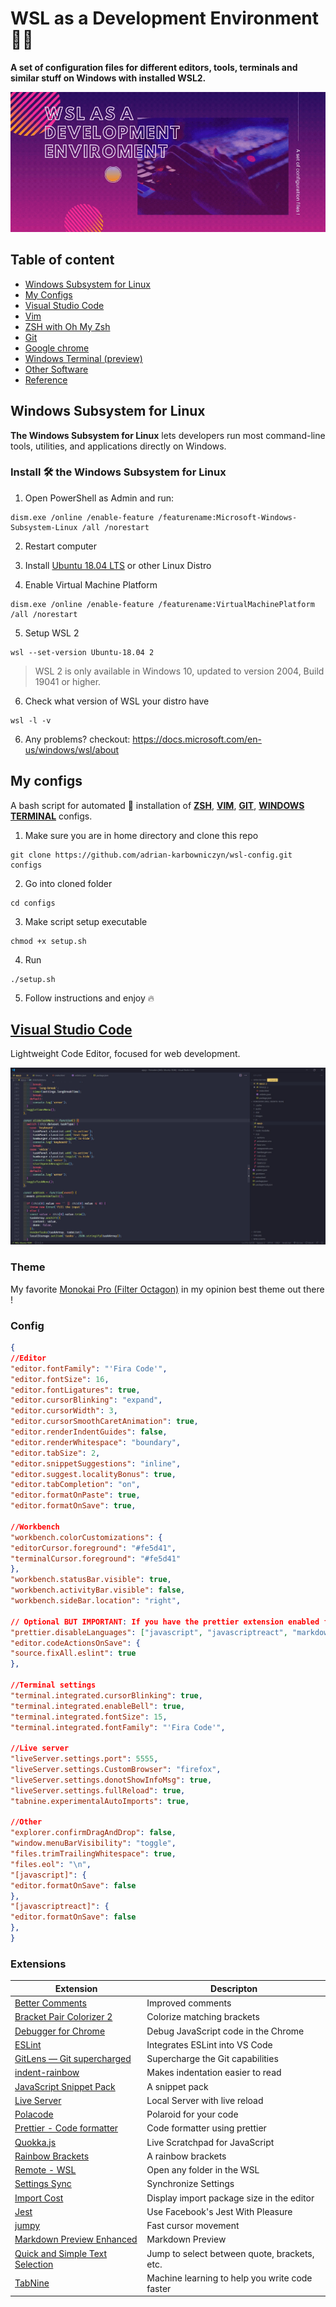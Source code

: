 # WSL as a Development Environment 👨‍💻
**A set of configuration files for different editors, tools, terminals and similar stuff on Windows with installed WSL2.**
</br>

![Cover image](cover-image.gif)

## Table of content
* [Windows Subsystem for Linux](#windows-subsystem-for-linux)
* [My Configs](#my-configs)
* [Visual Studio Code](#visual-studio-code)
* [Vim](#vim)
* [ZSH with Oh My Zsh](#zsh)
* [Git](#git)
* [Google chrome](#google-chrome)
* [Windows Terminal (preview)](#windows-terminal)
* [Other Software](#other-software)
* [Reference](#reference)

## Windows Subsystem for Linux
**The Windows Subsystem for Linux** lets developers run most command-line tools, utilities, and applications directly on Windows.

### Install 🛠 the Windows Subsystem for Linux
1. Open PowerShell as Admin and run:
```
dism.exe /online /enable-feature /featurename:Microsoft-Windows-Subsystem-Linux /all /norestart
```
2. Restart computer
3. Install [Ubuntu 18.04 LTS](https://www.microsoft.com/pl-pl/p/ubuntu-1804-lts/9n9tngvndl3q?rtc=1&activetab=pivot:overviewtab) or other Linux Distro

4. Enable Virtual Machine Platform
```
dism.exe /online /enable-feature /featurename:VirtualMachinePlatform /all /norestart
```
5. Setup WSL 2
```
wsl --set-version Ubuntu-18.04 2
```
>WSL 2 is only available in Windows 10, updated to version 2004, Build 19041 or higher.
6. Check what version of WSL your distro have
```
wsl -l -v
```
6. Any problems? checkout: https://docs.microsoft.com/en-us/windows/wsl/about

## My configs
A bash script for automated 🤖  installation of **[ZSH](#zsh)**, **[VIM](#vim)**, **[GIT](#git)**, **[WINDOWS TERMINAL](#windows-terminal)** configs.

1. Make sure you are in home directory and clone this repo
```
git clone https://github.com/adrian-karbowniczyn/wsl-config.git configs
```
2. Go into cloned folder
```
cd configs
```
3. Make script setup executable
```
chmod +x setup.sh
```
4. Run
```
./setup.sh
```
5. Follow instructions and enjoy 🔥

## [Visual Studio Code](https://code.visualstudio.com/)
Lightweight Code Editor, focused for web development.

![Visual Studio Code screenshoot](Code-image.jpg)

### Theme
My favorite [Monokai Pro (Filter Octagon)](https://monokai.pro/vscode) in my opinion best theme out there !

### Config

```json
{
//Editor
"editor.fontFamily": "'Fira Code'",
"editor.fontSize": 16,
"editor.fontLigatures": true,
"editor.cursorBlinking": "expand",
"editor.cursorWidth": 3,
"editor.cursorSmoothCaretAnimation": true,
"editor.renderIndentGuides": false,
"editor.renderWhitespace": "boundary",
"editor.tabSize": 2,
"editor.snippetSuggestions": "inline",
"editor.suggest.localityBonus": true,
"editor.tabCompletion": "on",
"editor.formatOnPaste": true,
"editor.formatOnSave": true,

//Workbench
"workbench.colorCustomizations": {
"editorCursor.foreground": "#fe5d41",
"terminalCursor.foreground": "#fe5d41"
},
"workbench.statusBar.visible": true,
"workbench.activityBar.visible": false,
"workbench.sideBar.location": "right",

// Optional BUT IMPORTANT: If you have the prettier extension enabled for other languages like CSS and HTML, turn it off
"prettier.disableLanguages": ["javascript", "javascriptreact", "markdown"],
"editor.codeActionsOnSave": {
"source.fixAll.eslint": true
},

//Terminal settings
"terminal.integrated.cursorBlinking": true,
"terminal.integrated.enableBell": true,
"terminal.integrated.fontSize": 15,
"terminal.integrated.fontFamily": "'Fira Code'",

//Live server
"liveServer.settings.port": 5555,
"liveServer.settings.CustomBrowser": "firefox",
"liveServer.settings.donotShowInfoMsg": true,
"liveServer.settings.fullReload": true,
"tabnine.experimentalAutoImports": true,

//Other
"explorer.confirmDragAndDrop": false,
"window.menuBarVisibility": "toggle",
"files.trimTrailingWhitespace": true,
"files.eol": "\n",
"[javascript]": {
"editor.formatOnSave": false
},
"[javascriptreact]": {
"editor.formatOnSave": false
},
}
```

### Extensions

| Extension                                                                                                                  	| Descripton                                     	|
|----------------------------------------------------------------------------------------------------------------------------	|------------------------------------------------	|
| [Better Comments](https://marketplace.visualstudio.com/items?itemName=aaron-bond.better-comments)                          	| Improved comments                              	|
| [Bracket Pair Colorizer 2](https://marketplace.visualstudio.com/items?itemName=CoenraadS.bracket-pair-colorizer-2)         	| Colorize matching brackets                     	|
| [Debugger for Chrome](https://marketplace.visualstudio.com/items?itemName=msjsdiag.debugger-for-chrome)                    	| Debug JavaScript code in the Chrome            	|
| [ESLint](https://marketplace.visualstudio.com/items?itemName=dbaeumer.vscode-eslint)                                       	| Integrates ESLint into VS Code                 	|
| [GitLens — Git supercharged](https://marketplace.visualstudio.com/items?itemName=eamodio.gitlens)                          	| Supercharge the Git capabilities               	|
| [indent-rainbow](https://marketplace.visualstudio.com/items?itemName=oderwat.indent-rainbow)                               	| Makes indentation easier to read               	|
| [JavaScript Snippet Pack](https://marketplace.visualstudio.com/items?itemName=akamud.vscode-javascript-snippet-pack)       	| A snippet pack                                 	|
| [Live Server](https://marketplace.visualstudio.com/items?itemName=ritwickdey.LiveServer)                                   	| Local Server with live reload                  	|
| [Polacode](https://marketplace.visualstudio.com/items?itemName=PKief.material-icon-theme)                                  	| Polaroid for your code                         	|
| [Prettier - Code formatter](https://marketplace.visualstudio.com/items?itemName=pnp.polacode)                              	| Code formatter using prettier                  	|
| [Quokka.js](https://marketplace.visualstudio.com/items?itemName=esbenp.prettier-vscode)                                    	| Live Scratchpad for JavaScript                 	|
| [Rainbow Brackets](https://marketplace.visualstudio.com/items?itemName=esbenp.prettier-vscode)                             	| A rainbow brackets                             	|
| [Remote - WSL](https://marketplace.visualstudio.com/items?itemName=2gua.rainbow-brackets)                                  	| Open any folder in the WSL                     	|
| [Settings Sync](https://marketplace.visualstudio.com/items?itemName=2gua.rainbow-brackets)                                 	| Synchronize Settings                           	|
| [Import Cost](https://marketplace.visualstudio.com/items?itemName=Shan.code-settings-sync)                                 	| Display import package size in the editor      	|
| [Jest](https://marketplace.visualstudio.com/items?itemName=wix.vscode-import-cost)                                         	| Use Facebook's Jest With Pleasure              	|
| [jumpy](https://marketplace.visualstudio.com/items?itemName=Orta.vscode-jest)                                              	| Fast cursor movement                           	|
| [Markdown Preview Enhanced](https://marketplace.visualstudio.com/items?itemName=wmaurer.vscode-jumpy)                      	| Markdown Preview                               	|
| [Quick and Simple Text Selection](https://marketplace.visualstudio.com/items?itemName=shd101wyy.markdown-preview-enhanced) 	| Jump to select between quote, brackets, etc.   	|
| [TabNine](https://marketplace.visualstudio.com/items?itemName=dbankier.vscode-quick-select)                                	| Machine learning to help you write code faster 	|



